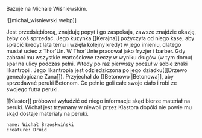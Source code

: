 Bazuje na Michale Wiśniewskim. 

![[michal_wisniewski.webp]]

Jest przedsiębiorcą, znajduję popyt i go zaspokaja, zawsze znajdzie okazję, żeby coś sprzedać. Jego kuzynka [[Kerajna]] pożyczyła od niego kasę, aby spłacić kredyt lata temu i wzięła kolejny kredyt w jego imieniu, dlatego musiał uciec z Thor'Un. W Thor'Unie pracował jako fryzjer i barber. Gdy zabrani mu wszystkie wartościowe rzeczy w wyniku długów (w tym domu) spał na ulicy podczas pełni. Wtedy po raz pierwszy poczuł w sobie znaki likantropii. Jego likantropia jest odziedziczona po jego dziadku([[Drzewo genealogiczne Zana]]). Przyjechał do [[Betonowo |Betonowa]], aby sprzedawać peruki Betonom. Co pełnie goli całe swoje ciało i robi ze swojego futra peruki. 

[[Klastor]] próbował wyłudzić od niego informacje skąd bierze materiał na peruki. Wichał jest trzymany w niewoli przez Klastora dopóki nie powie mu skąd dostaje materiały na peruki. 




```statblock
name: Wichał Brzoskwiński
creature: Druid
```

